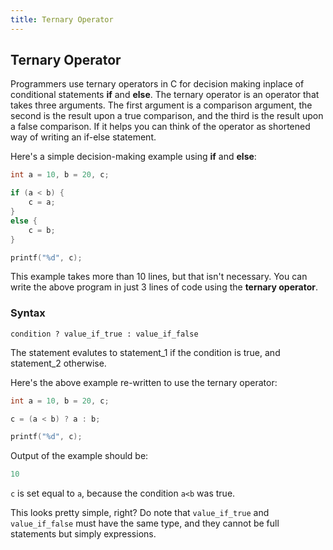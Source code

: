 ```yaml
---
title: Ternary Operator
---
```


## Ternary Operator

Programmers use ternary operators in C for decision making inplace of conditional statements **if** and **else**.
The ternary operator is an operator that takes three arguments. The first argument is a comparison argument, the second is the result upon a true comparison, and the third is the result upon a false comparison. If it helps you can think of the operator as shortened way of writing an if-else statement.

Here's a simple decision-making example using **if** and **else**:

```c
int a = 10, b = 20, c;

if (a < b) {
    c = a;
}
else {
    c = b;
}

printf("%d", c);
```

This example takes more than 10 lines, but that isn't necessary. You can write the above program in just 3 lines of code using the **ternary operator**.

### Syntax

`condition ? value_if_true : value_if_false`

The statement evalutes to statement\_1 if the condition is true, and statement\_2 otherwise.

Here's the above example re-written to use the ternary operator:

```c
int a = 10, b = 20, c;

c = (a < b) ? a : b;

printf("%d", c);
```

Output of the example should be:

```c
10
```

`c` is set equal to `a`, because the condition `a<b` was true.

This looks pretty simple, right? Do note that `value_if_true` and `value_if_false` must have the same type, and they cannot be full statements but simply expressions.
